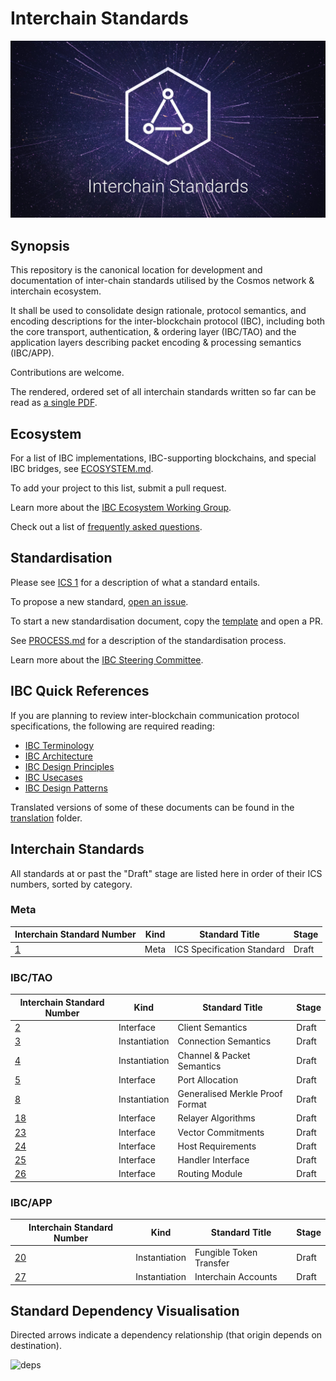 # Interchain Standards

![banner](./assets/interchain-standards-image.jpg)

## Synopsis

This repository is the canonical location for development and documentation of inter-chain standards utilised by the Cosmos network & interchain ecosystem.

It shall be used to consolidate design rationale, protocol semantics, and encoding descriptions for the inter-blockchain protocol (IBC), including both the core transport, authentication, & ordering layer (IBC/TAO) and the application layers describing packet encoding & processing semantics (IBC/APP).

Contributions are welcome.

The rendered, ordered set of all interchain standards written so far can be read as [a single PDF](./spec.pdf).

## Ecosystem

For a list of IBC implementations, IBC-supporting blockchains, and special IBC bridges, see [ECOSYSTEM.md](./ECOSYSTEM.md).

To add your project to this list, submit a pull request.

Learn more about the [IBC Ecosystem Working Group](./ecosystem/README.md).

Check out a list of [frequently asked questions](./ibc/6_IBC_FAQ.md).

## Standardisation

Please see [ICS 1](spec/ics-001-ics-standard) for a description of what a standard entails.

To propose a new standard, [open an issue](https://github.com/cosmos/ics/issues/new).

To start a new standardisation document, copy the [template](spec/ics-template.md) and open a PR.

See [PROCESS.md](PROCESS.md) for a description of the standardisation process.

Learn more about the [IBC Steering Committee](./org/steering/README.md).

## IBC Quick References

If you are planning to review inter-blockchain communication protocol specifications, the following are required reading:

-   [IBC Terminology](./ibc/1_IBC_TERMINOLOGY.md)
-   [IBC Architecture](./ibc/2_IBC_ARCHITECTURE.md)
-   [IBC Design Principles](./ibc/3_IBC_DESIGN_PRINCIPLES.md)
-   [IBC Usecases](./ibc/4_IBC_USECASES.md)
-   [IBC Design Patterns](./ibc/5_IBC_DESIGN_PATTERNS.md)

Translated versions of some of these documents can be found in the [translation](./translation) folder.

## Interchain Standards

All standards at or past the "Draft" stage are listed here in order of their ICS numbers, sorted by category.

### Meta

| Interchain Standard Number     | Kind | Standard Title             | Stage |
| ------------------------------ | ---- | -------------------------- | ----- |
| [1](spec/ics-001-ics-standard) | Meta | ICS Specification Standard | Draft |

### IBC/TAO

| Interchain Standard Number                          | Kind           | Standard Title                   | Stage |
| --------------------------------------------------- | -------------- | -------------------------------- | ----- |
| [2](spec/ics-002-client-semantics)                  | Interface      | Client Semantics                 | Draft |
| [3](spec/ics-003-connection-semantics)              | Instantiation  | Connection Semantics             | Draft |
| [4](spec/ics-004-channel-and-packet-semantics)      | Instantiation  | Channel & Packet Semantics       | Draft |
| [5](spec/ics-005-port-allocation)                   | Interface      | Port Allocation                  | Draft |
| [8](spec/ics-008-generalised-merkle-proof-format)   | Instantiation  | Generalised Merkle Proof Format  | Draft |
| [18](spec/ics-018-relayer-algorithms)               | Interface      | Relayer Algorithms               | Draft |
| [23](spec/ics-023-vector-commitments)               | Interface      | Vector Commitments               | Draft |
| [24](spec/ics-024-host-requirements)                | Interface      | Host Requirements                | Draft |
| [25](spec/ics-025-handler-interface)                | Interface      | Handler Interface                | Draft |
| [26](spec/ics-026-routing-module)                   | Interface      | Routing Module                   | Draft |

### IBC/APP

| Interchain Standard Number                 | Kind           | Standard Title          | Stage |
| ------------------------------------------ | -------------- |----------------------- | ----- |
| [20](spec/ics-020-fungible-token-transfer) | Instantiation  | Fungible Token Transfer | Draft |
| [27](spec/ics-027-interchain-accounts)     | Instantiation  | Interchain Accounts     | Draft |

## Standard Dependency Visualisation

Directed arrows indicate a dependency relationship (that origin depends on destination).

![deps](assets/deps.png)
